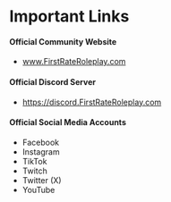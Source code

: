 # Important Links

#### Official Community Website
- www.FirstRateRoleplay.com

#### Official Discord Server
- https://discord.FirstRateRoleplay.com

#### Official Social Media Accounts
- Facebook
- Instagram
- TikTok
- Twitch
- Twitter (X)
- YouTube